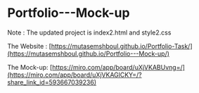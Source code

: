 # Portfolio---Mock-up

Note :
The updated project is index2.html and style2.css



The Website : [https://mutasemshboul.github.io/Portfolio-Task/](https://mutasemshboul.github.io/Portfolio---Mock-up/)

The Mock-up: [https://miro.com/app/board/uXjVKABUvng=/](https://miro.com/app/board/uXjVKAGlCKY=/?share_link_id=593667039236)
